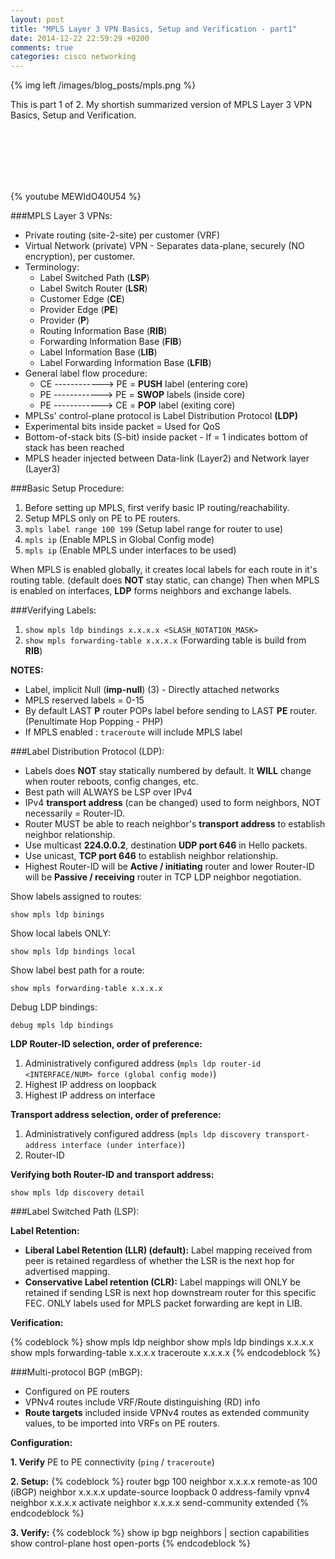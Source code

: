 ```yaml
---
layout: post
title: "MPLS Layer 3 VPN Basics, Setup and Verification - part1"
date: 2014-12-22 22:59:29 +0200
comments: true
categories: cisco networking
---
```

{% img left /images/blog_posts/mpls.png %}

This is part 1 of 2. My shortish summarized version of MPLS Layer 3 VPN Basics, Setup and Verification.
<!--more-->
<br>
<br>
<br>
<br>
<br>

{% youtube MEWIdO40U54 %}

###MPLS Layer 3 VPNs:

* Private routing (site-2-site) per customer (VRF)
* Virtual Network (private) VPN - Separates data-plane, securely (NO encryption), per customer.
* Terminology:
  * Label Switched Path (**LSP**)
  * Label Switch Router (**LSR**)
  * Customer Edge (**CE**)
  * Provider Edge (**PE**)
  * Provider (**P**)
  * Routing Information Base (**RIB**)
  * Forwarding Information Base (**FIB**)
  * Label Information Base (**LIB**)
  * Label Forwarding Information Base (**LFIB**)
* General label flow procedure:
  * CE ------------> PE = **PUSH** label (entering core)
  * PE ------------> PE = **SWOP** labels (inside core)
  * PE ------------> CE = **POP** label (exiting core)
* MPLSs' control-plane protocol is Label Distribution Protocol **(LDP)**
* Experimental bits inside packet = Used for QoS
* Bottom-of-stack bits (S-bit) inside packet - If = 1 indicates bottom of stack has been reached
* MPLS header injected between Data-link (Layer2) and Network layer (Layer3)

###Basic Setup Procedure:

1. Before setting up MPLS, first verify basic IP routing/reachability.
2. Setup MPLS only on PE to PE routers.
3. `mpls label range 100 199` (Setup label range for router to use)
4. `mpls ip` (Enable MPLS in Global Config mode)
5. `mpls ip` (Enable MPLS under interfaces to be used)

When MPLS is enabled globally, it creates local labels for each route in it's routing table. (default does **NOT** stay static, can change) Then when MPLS is enabled on interfaces, **LDP** forms neighbors and exchange labels.

###Verifying Labels:

1. `show mpls ldp bindings x.x.x.x <SLASH_NOTATION_MASK>`
2. `show mpls forwarding-table x.x.x.x` (Forwarding table is build from **RIB**)

**NOTES:**

* Label, implicit Null (**imp-null**) (3) - Directly attached networks
* MPLS reserved labels = 0-15
* By default LAST **P** router POPs label before sending to LAST **PE** router. (Penultimate Hop Popping - PHP)
* If MPLS enabled : `traceroute` will include MPLS label

###Label Distribution Protocol (LDP):

- Labels does **NOT** stay statically numbered by default. It **WILL** change when router reboots, config changes, etc.
- Best path will ALWAYS be LSP over IPv4
- IPv4 **transport address** (can be changed) used to form neighbors, NOT necessarily = Router-ID.
- Router MUST be able to reach neighbor's **transport address** to establish neighbor relationship.
- Use multicast **224.0.0.2**, destination **UDP port 646** in Hello packets.
- Use unicast, **TCP port 646** to establish neighbor relationship.
- Highest Router-ID will be **Active / initiating** router and lower Router-ID will be **Passive / receiving** router in TCP LDP neighbor negotiation.

Show labels assigned to routes:

`show mpls ldp binings`

Show local labels ONLY:

`show mpls ldp bindings local`

Show label best path for a route:

`show mpls forwarding-table x.x.x.x`

Debug LDP bindings:

`debug mpls ldp bindings`

**LDP Router-ID selection, order of preference:**

1. Administratively configured address (`mpls ldp router-id <INTERFACE/NUM> force (global config mode)`)
2. Highest IP address on loopback
3. Highest IP address on interface

**Transport address selection, order of preference:**

1. Administratively configured address (`mpls ldp discovery transport-address interface (under interface)`)
2. Router-ID

**Verifying both Router-ID and transport address:**

`show mpls ldp discovery detail`

###Label Switched Path (LSP):

**Label Retention:**

- **Liberal Label Retention (LLR) (default):** Label mapping received from peer is retained regardless of whether the LSR is the next hop for advertised mapping.
- **Conservative Label retention (CLR):** Label mappings will ONLY be retained if sending LSR is next hop downstream router for this specific FEC. ONLY labels used for MPLS packet forwarding are kept in LIB.

**Verification:**

{% codeblock %}
show mpls ldp neighbor
show mpls ldp bindings x.x.x.x
show mpls forwarding-table x.x.x.x
traceroute x.x.x.x
{% endcodeblock %}

###Multi-protocol BGP (mBGP):

- Configured on PE routers
- VPNv4 routes include VRF/Route distinguishing (RD) info
- **Route targets** included inside VPNv4 routes as extended community values, to be imported into VRFs on PE routers.

**Configuration:**

**1. Verify** PE to PE connectivity (`ping` / `traceroute`)

**2. Setup:** 
{% codeblock %}
router bgp 100
  neighbor x.x.x.x remote-as 100 (iBGP)
  neighbor x.x.x.x update-source loopback 0
  address-family vpnv4
    neighbor x.x.x.x activate
    neighbor x.x.x.x send-community extended
{% endcodeblock %}

**3. Verify:**
{% codeblock %}
show ip bgp neighbors | section capabilities
show control-plane host open-ports
{% endcodeblock %}
